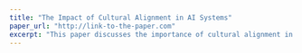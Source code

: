 ```yaml
---
title: "The Impact of Cultural Alignment in AI Systems"
paper_url: "http://link-to-the-paper.com"
excerpt: "This paper discusses the importance of cultural alignment in the development of AI systems."
---
```

